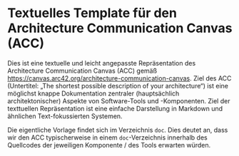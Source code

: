 # Textuelles Template für den Architecture Communication Canvas (ACC)

Dies ist eine textuelle und leicht angepasste Repräsentation des Architecture Communication Canvas (ACC) gemäß https://canvas.arc42.org/architecture-communication-canvas. Ziel des ACC (Untertitel: „The shortest possible description of your architecture“) ist eine möglichst knappe Dokumentation zentraler (hauptsächlich architektonischer) Aspekte von Software-Tools und -Komponenten. Ziel der texttuellen Repräsentation ist eine einfache Darstellung in Markdown und ähnlichen Text-fokussierten Systemen.

Die eigentliche Vorlage findet sich im Verzeichnis `doc`. Dies deutet an, dass wir den ACC typischerweise in einem `doc`-Verzeichnis innerhalb des Quellcodes der jeweiligen Komponente / des Tools erwarten würden.
